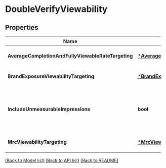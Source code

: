 # DoubleVerifyViewability

## Properties
Name | Type | Description | Notes
------------ | ------------- | ------------- | -------------
**AverageCompletionAndFullyViewableRateTargeting** | [***AverageCompletionAndFullyViewableRateTargetingType**](AverageCompletionAndFullyViewableRateTargetingType.md) |  | [optional] [default to null]
**BrandExposureViewabilityTargeting** | [***BrandExposureViewabilityTargetingType**](BrandExposureViewabilityTargetingType.md) |  | [optional] [default to null]
**IncludeUnmeasurableImpressions** | **bool** | Set to true to include impressions where impressions can&#x27;t be measured. | [optional] [default to null]
**MrcViewabilityTargeting** | [***MrcViewabilityTargetingType**](MrcViewabilityTargetingType.md) |  | [optional] [default to null]

[[Back to Model list]](../README.md#documentation-for-models) [[Back to API list]](../README.md#documentation-for-api-endpoints) [[Back to README]](../README.md)


